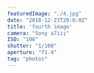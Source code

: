 ```yaml
---
featuredImage: "./4.jpg"
date: "2018-12-23T20:0:0Z"
title: 'fourth image'
camera: "Sony a7iii"
ISO: "100"
shutter: "1/100"
aperture: "f1.4"
tag: "photos"
---
```



